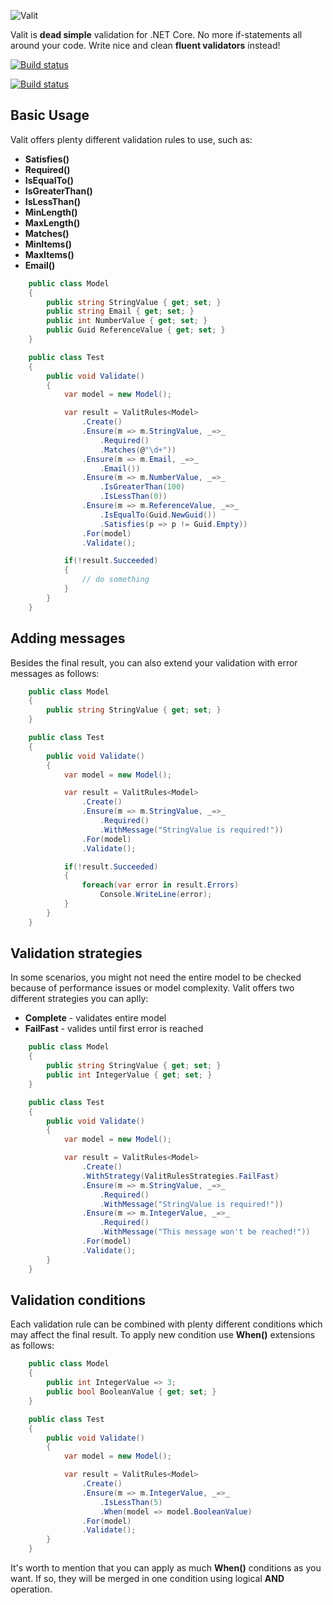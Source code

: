 ![Valit](https://user-images.githubusercontent.com/7096476/30515930-b9b1fec6-9b31-11e7-8569-f0b235645cb2.png)

Valit is **dead simple** validation for .NET Core. No more if-statements all around your code. Write nice and clean **fluent validators** instead! 

[![Build status](https://ci.appveyor.com/api/projects/status/github/valit-stack/Valit?branch=master&svg=true&passingText=master%20passing&failingText=master%20failing&pendingText=master%20pending)](https://ci.appveyor.com/project/GooRiOn/valit/branch/master)

[![Build status](https://ci.appveyor.com/api/projects/status/github/valit-stack/Valit?branch=develop&svg=true&passingText=develop%20passing&failingText=develop%20failing&pendingText=develop%20pending)](https://ci.appveyor.com/project/GooRiOn/valit/branch/develop)

## Basic Usage
Valit offers plenty different validation rules to use, such as:
- **Satisfies()**
- **Required()**
- **IsEqualTo()**
- **IsGreaterThan()**
- **IsLessThan()**
- **MinLength()**
- **MaxLength()**
- **Matches()**
- **MinItems()**
- **MaxItems()**
- **Email()**


```cs
    public class Model
    {
        public string StringValue { get; set; }
        public string Email { get; set; }
        public int NumberValue { get; set; }
        public Guid ReferenceValue { get; set; }
    }

    public class Test
    {
        public void Validate()
        {
            var model = new Model();

            var result = ValitRules<Model>
                .Create()
                .Ensure(m => m.StringValue, _=>_
                    .Required()
                    .Matches(@"\d+"))
                .Ensure(m => m.Email, _=>_
                    .Email())
                .Ensure(m => m.NumberValue, _=>_
                    .IsGreaterThan(100)
                    .IsLessThan(0))
                .Ensure(m => m.ReferenceValue, _=>_
                    .IsEqualTo(Guid.NewGuid())
                    .Satisfies(p => p != Guid.Empty))
                .For(model)
                .Validate();

            if(!result.Succeeded)
            {
                // do something
            }
        }
    }
```

## Adding messages
Besides the final result, you can also extend your validation with error messages as follows:

```cs
    public class Model
    {
        public string StringValue { get; set; }
    }

    public class Test
    {
        public void Validate()
        {
            var model = new Model();

            var result = ValitRules<Model>
                .Create()                
                .Ensure(m => m.StringValue, _=>_
                    .Required()
                    .WithMessage("StringValue is required!"))
                .For(model)
                .Validate();

            if(!result.Succeeded)
            {
                foreach(var error in result.Errors)
                    Console.WriteLine(error);
            }
        }
    }
```

## Validation strategies
In some scenarios, you might not need the entire model to be checked because of performance issues or model complexity. Valit offers two different strategies you can aplly:
- **Complete** - validates entire model
- **FailFast** - valides until first error is reached

```cs
    public class Model
    {
        public string StringValue { get; set; }
        public int IntegerValue { get; set; }
    }

    public class Test
    {
        public void Validate()
        {
            var model = new Model();

            var result = ValitRules<Model>
                .Create()
                .WithStrategy(ValitRulesStrategies.FailFast)
                .Ensure(m => m.StringValue, _=>_
                    .Required()
                    .WithMessage("StringValue is required!"))
                .Ensure(m => m.IntegerValue, _=>_
                    .Required()
                    .WithMessage("This message won't be reached!"))
                .For(model)
                .Validate();
        }
    }
```

## Validation conditions
Each validation rule can be combined with plenty different conditions which may affect the final result. To apply new condition use **When()** extensions as follows:

```cs
    public class Model
    {        
        public int IntegerValue => 3;
        public bool BooleanValue { get; set; }
    }

    public class Test
    {
        public void Validate()
        {
            var model = new Model();

            var result = ValitRules<Model>
                .Create()
                .Ensure(m => m.IntegerValue, _=>_
                    .IsLessThan(5)
                    .When(model => model.BooleanValue)
                .For(model)
                .Validate();
        }
    }
```

It's worth to mention that you can apply as much **When()** conditions as you want. If so, they will be merged in one condition using logical **AND** operation.
